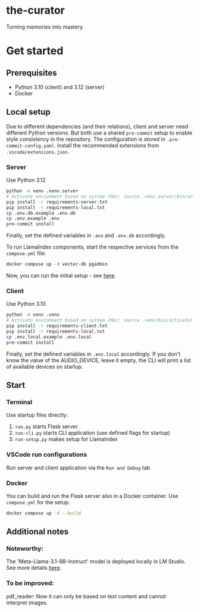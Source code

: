 # the-curator
Turning memories into mastery

# Get started

## Prerequisites

- Python 3.10 (client) and 3.12 (server)
- Docker

## Local setup

Due to different dependencies (and their relations), client and server need different Python versions. But both use a shared `pre-commit` setup to enable style consistency in the repository. The configuration is stored in `.pre-commit-config.yaml`. Install the recommended extensions from `.vscode/extensions.json`.

### Server

Use Python 3.12

```bash
python -m venv .venv.server
# Activate envionment based on system (Mac: source .venv.server/bin/activate)
pip install -r requirements-server.txt
pip install -r requirements-local.txt
cp .env.db.example .env.db
cp .env.example .env
pre-commit install
```

Finally, set the defined variables in `.env` and `.env.db` accordingly.

To run LlamaIndex components, start the respective services from the `compose.yml` file:

```bash
docker compose up -d vector-db pgadmin
```

Now, you can run the initial setup - see [here](#terminal).

### Client

Use Python 3.10

```bash
python -m venv .venv
# Activate envionment based on system (Mac: source .venv/bin/activate)
pip install -r requirements-client.txt
pip install -r requirements-local.txt
cp .env.local.example .env.local
pre-commit install
```

Finally, set the defined variables in `.env.local` accordingly. If you don't know the value of the AUDIO_DEVICE, leave it empty, the CLI will print a list of available devices on startup.

## Start

### Terminal

Use startup files directly:

1. `run.py` starts Flask server
2. `run-cli.py` starts CLI application (use defined flags for startup)
3. `run-setup.py` makes setup for LlamaIndex

### VSCode run configurations

Run server and client application via the `Run and Debug` tab

### Docker

You can build and run the Flask server also in a Docker container. Use `compose.yml` for the setup.

```bash
docker compose up -d --build
```

## Additional notes

### Noteworthy:
The 'Meta-Llama-3.1-8B-Instruct' model is deployed locally in LM Studio.
See more details [here](card_generator/create_cards.py).

### To be improved:
pdf_reader: Now it can only be based on text content and cannot interpret images.